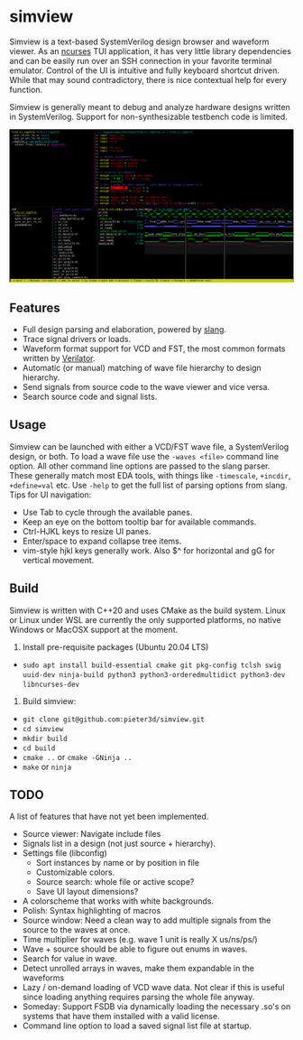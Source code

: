 # simview
Simview is a text-based SystemVerilog design browser and waveform viewer. As an
[ncurses](https://en.wikipedia.org/wiki/Ncurses) TUI application, it has very little library
dependencies and can be easily run over an SSH connection in your favorite terminal emulator.
Control of the UI is intuitive and fully keyboard shortcut driven. While that may sound
contradictory, there is nice contextual help for every function.

Simview is generally meant to debug and analyze hardware designs written in SystemVerilog. Support
for non-synthesizable testbench code is limited.

![Screenshot](simview.png)

## Features
* Full design parsing and elaboration, powered by [slang](https://github.com/MikePopoloski/slang).
* Trace signal drivers or loads.
* Waveform format support for VCD and FST, the most common formats written by [Verilator](https://github.com/verilator/verilator).
* Automatic (or manual) matching of wave file hierarchy to design hierarchy.
* Send signals from source code to the wave viewer and vice versa.
* Search source code and signal lists.

## Usage
Simview can be launched with either a VCD/FST wave file, a SystemVerilog design, or both. To load a
wave file use the `-waves <file>` command line option. All other command line options are passed to
the slang parser. These generally match most EDA tools, with things like `-timescale`, `+incdir`,
    `+define=val` etc. Use `-help` to get the full list of parsing options from slang.
Tips for UI navigation:
  * Use Tab to cycle through the available panes.
  * Keep an eye on the bottom tooltip bar for available commands.
  * Ctrl-HJKL keys to resize UI panes.
  * Enter/space to expand collapse tree items.
  * vim-style hjkl keys generally work. Also $^ for horizontal and gG for vertical movement.

## Build
Simview is written with C++20 and uses CMake as the build system. Linux or Linux under WSL are
currently the only supported platforms, no native Windows or MacOSX support at the moment.

1. Install pre-requisite packages (Ubuntu 20.04 LTS)
  * `sudo apt install build-essential cmake git pkg-config tclsh swig uuid-dev ninja-build
     python3 python3-orderedmultidict python3-dev libncurses-dev`
1. Build simview:
  * `git clone git@github.com:pieter3d/simview.git`
  * `cd simview`
  * `mkdir build`
  * `cd build`
  * `cmake ..` or `cmake -GNinja ..`
  * `make` or `ninja`

## TODO
A list of features that have not yet been implemented.
* Source viewer: Navigate include files
* Signals list in a design (not just source + hierarchy).
* Settings file (libconfig)
  * Sort instances by name or by position in file
  * Customizable colors.
  * Source search: whole file or active scope?
  * Save UI layout dimensions?
* A colorscheme that works with white backgrounds.
* Polish: Syntax highlighting of macros
* Source window: Need a clean way to add multiple signals from the source to the waves at once.
* Time multiplier for waves (e.g. wave 1 unit is really X us/ns/ps/)
* Wave + source should be able to figure out enums in waves.
* Search for value in wave.
* Detect unrolled arrays in waves, make them expandable in the waveforms
* Lazy / on-demand loading of VCD wave data. Not clear if this is useful since
  loading anything requires parsing the whole file anyway.
* Someday: Support FSDB via dynamically loading the necessary .so's on systems
  that have them installed with a valid license.
* Command line option to load a saved signal list file at startup.
